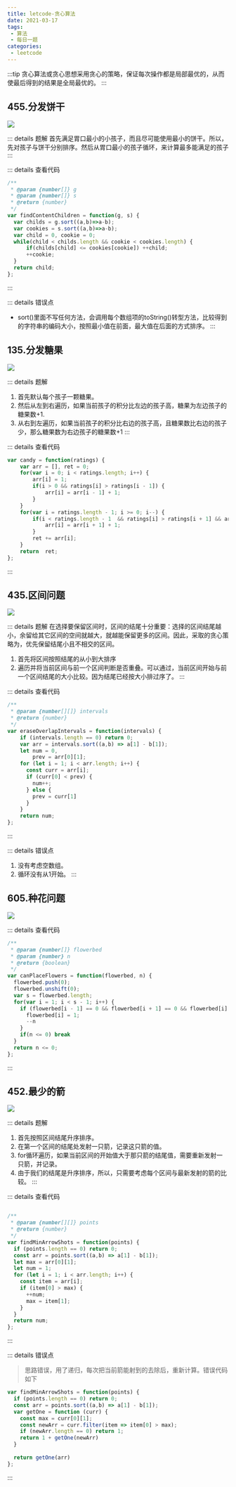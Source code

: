 ```yaml
---
title: letcode-贪心算法
date: 2021-03-17
tags:
 - 算法
 - 每日一题
categories: 
 - leetcode
---
```


:::tip
贪心算法或贪心思想采用贪心的策略，保证每次操作都是局部最优的，从而使最后得到的结果是全局最优的。
:::

<!-- more -->

## 455.分发饼干

![](https://yuji-1258185230.cos.ap-shanghai.myqcloud.com/blog/20210317155627.png)

::: details 题解
首先满足胃口最小的小孩子，而且尽可能使用最小的饼干。所以，先对孩子与饼干分别排序。然后从胃口最小的孩子循环，来计算最多能满足的孩子
:::

::: details 查看代码
```js
/**
 * @param {number[]} g
 * @param {number[]} s
 * @return {number}
 */
var findContentChildren = function(g, s) {
  var childs = g.sort((a,b)=>a-b);
  var cookies = s.sort((a,b)=>a-b);
  var child = 0, cookie = 0;
  while(child < childs.length && cookie < cookies.length) {
      if(childs[child] <= cookies[cookie]) ++child;
      ++cookie;
  }
  return child;
};
```
:::

::: details 错误点
+ sort()里面不写任何方法，会调用每个数组项的toString()转型方法，比较得到的字符串的编码大小，按照最小值在前面，最大值在后面的方式排序。
:::

## 135.分发糖果

![](https://yuji-1258185230.cos.ap-shanghai.myqcloud.com/blog/20210317163709.png)

::: details 题解
1. 首先默认每个孩子一颗糖果。
2. 然后从左到右遍历，如果当前孩子的积分比左边的孩子高，糖果为左边孩子的糖果数+1.
3. 从右到左遍历，如果当前孩子的积分比右边的孩子高，且糖果数比右边的孩子少，那么糖果数为右边孩子的糖果数+1
:::

::: details 查看代码
```js
var candy = function(ratings) {
    var arr = [], ret = 0;
    for(var i = 0; i < ratings.length; i++) {
        arr[i] = 1;
        if(i > 0 && ratings[i] > ratings[i - 1]) {
            arr[i] = arr[i - 1] + 1;
        }
    }
    for(var i = ratings.length - 1; i >= 0; i--) {
        if(i < ratings.length - 1  && ratings[i] > ratings[i + 1] && arr[i] <= arr[i + 1]) {
            arr[i] = arr[i + 1] + 1;
        }
        ret += arr[i];
    }
    return  ret;
};
```
:::

## 435.区间问题

![](https://yuji-1258185230.cos.ap-shanghai.myqcloud.com/blog/20210317170050.png)

::: details 题解
在选择要保留区间时，区间的结尾十分重要：选择的区间结尾越小，余留给其它区间的空间就越大，就越能保留更多的区间。因此，采取的贪心策略为，优先保留结尾小且不相交的区间。
1. 首先将区间按照结尾的从小到大排序
2. 遍历并将当前区间与前一个区间判断是否重叠。可以通过，当前区间开始与前一个区间结尾的大小比较。因为结尾已经按大小排过序了。
:::

::: details 查看代码
```js
/**
 * @param {number[][]} intervals
 * @return {number}
 */
var eraseOverlapIntervals = function(intervals) {
    if (intervals.length == 0) return 0;
    var arr = intervals.sort((a,b) => a[1] - b[1]);
    let num = 0,
        prev = arr[0][1];
    for (let i = 1; i < arr.length; i++) {
      const curr = arr[i];
      if (curr[0] < prev) {
        num++;
      } else {
        prev = curr[1]
      }
    }
    return num;
};
```
::: 

::: details 错误点
1. 没有考虑空数组。
2. 循环没有从1开始。
:::

## 605.种花问题

![](https://yuji-1258185230.cos.ap-shanghai.myqcloud.com/blog/20210317191410.png)

::: details 查看代码

```js
/**
 * @param {number[]} flowerbed
 * @param {number} n
 * @return {boolean}
 */
var canPlaceFlowers = function(flowerbed, n) {
  flowerbed.push(0);
  flowerbed.unshift(0);
  var s = flowerbed.length;
  for(var i = 1; i < s - 1; i++) {
    if (flowerbed[i - 1] == 0 && flowerbed[i + 1] == 0 && flowerbed[i] == 0) {
      flowerbed[i] = 1;
      --n
    }
    if(n <= 0) break
  }
  return n <= 0;
};
```
:::

## 452.最少的箭

![](https://yuji-1258185230.cos.ap-shanghai.myqcloud.com/blog/20210318150755.png)

::: details 题解
1. 首先按照区间结尾升序排序。
2. 在第一个区间的结尾处发射一只箭，记录这只箭的值。
3. for循环遍历，如果当前区间的开始值大于那只箭的结尾值，需要重新发射一只箭，并记录。
4. 由于我们的结尾是升序排序，所以，只需要考虑每个区间与最新发射的箭的比较。
:::

::: details 查看代码

```js

/**
 * @param {number[][]} points
 * @return {number}
 */
var findMinArrowShots = function(points) {
  if (points.length == 0) return 0;
  const arr = points.sort((a,b) => a[1] - b[1]);
  let max = arr[0][1];
  let num = 1;
  for (let i = 1; i < arr.length; i++) {
    const item = arr[i];
    if (item[0] > max) {
      ++num;
      max = item[1];
    }
  }
  return num;
};
```
::: 

::: details 错误点

> 思路错误，用了递归，每次把当前箭能射到的去除后，重新计算。错误代码如下

```js
var findMinArrowShots = function(points) {
  if (points.length == 0) return 0;
  const arr = points.sort((a,b) => a[1] - b[1]);
  var getOne = function (curr) {
    const max = curr[0][1];
    const newArr = curr.filter(item => item[0] > max);
    if (newArr.length == 0) return 1;
    return 1 + getOne(newArr)
  }
  
  return getOne(arr)
};
```
:::
